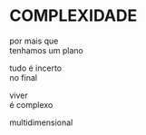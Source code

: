 # COMPLEXIDADE

por mais que\
tenhamos um plano

tudo é incerto\
no final

viver\
é complexo

multidimensional
